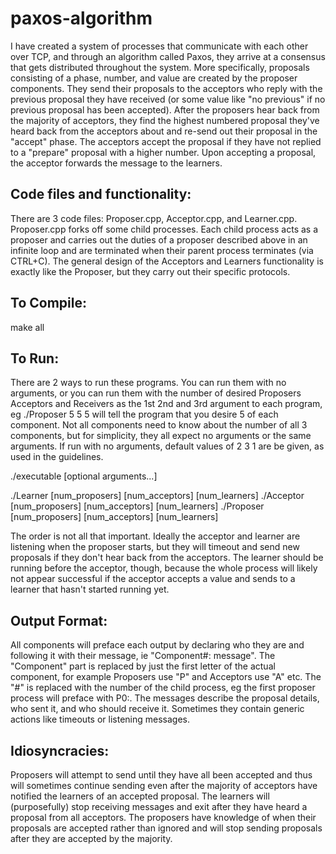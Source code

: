 # paxos-algorithm

I have created a system of processes that communicate with each other over TCP, and through an algorithm called Paxos, they arrive at a consensus that gets distributed throughout the system. More specifically, proposals consisting of a phase, number, and value are created by the proposer components. They send their proposals to the acceptors who reply with the previous proposal they have received (or some value like "no previous" if no previous proposal has been accepted). After the proposers hear back from the majority of acceptors, they find the highest numbered proposal they've heard back from the acceptors about and re-send out their proposal in the "accept" phase. The acceptors accept the proposal if they have not replied to a "prepare" proposal with a higher number. Upon accepting a proposal, the acceptor forwards the message to the learners.

## Code files and functionality:
There are 3 code files: Proposer.cpp, Acceptor.cpp, and Learner.cpp. Proposer.cpp forks off some child processes. Each child process acts as a proposer and carries out the duties of a proposer described above in an infinite loop and are terminated when their parent process terminates (via CTRL+C). The general design of the Acceptors and Learners functionality is exactly like the Proposer, but they carry out their specific protocols.

## To Compile:
make all

## To Run:
There are 2 ways to run these programs. You can run them with no arguments, or you can run them with the number of desired Proposers Acceptors and Receivers as the 1st 2nd and 3rd argument to each program, eg ./Proposer 5 5 5 will tell the program that you desire 5 of each component. Not all components need to know about the number of all 3 components, but for simplicity, they all expect no arguments or the same arguments. If run with no arguments, default values of 2 3 1 are be given, as used in the guidelines.

./executable [optional arguments...]

./Learner [num_proposers] [num_acceptors] [num_learners]
./Acceptor [num_proposers] [num_acceptors] [num_learners]
./Proposer [num_proposers] [num_acceptors] [num_learners]

The order is not all that important. Ideally the acceptor and learner are listening when the proposer starts, but they will timeout and send new proposals if they don't hear back from the acceptors. The learner should be running before the acceptor, though, because the whole process will likely not appear successful if the acceptor accepts a value and sends to a learner that hasn't started running yet.

## Output Format:
All components will preface each output by declaring who they are and following it with their message, ie "Component#: message". The "Component" part is replaced by just the first letter of the actual component, for example Proposers use "P" and Acceptors use "A" etc. The "#" is replaced with the number of the child process, eg the first proposer process will preface with P0:. The messages describe the proposal details, who sent it, and who should receive it. Sometimes they contain generic actions like timeouts or listening messages.

## Idiosyncracies:
Proposers will attempt to send until they have all been accepted and thus will sometimes continue sending even after the majority of acceptors have notified the learners of an accepted proposal. The learners will (purposefully) stop receiving messages and exit after they have heard a proposal from all acceptors. The proposers have knowledge of when their proposals are accepted rather than ignored and will stop sending proposals after they are accepted by the majority.
 
